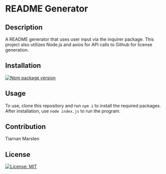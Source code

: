 # README Generator

## Description

A README generator that uses user input via the inquirer package. This project also utilizes Node.js and axios for API calls to Github for license generation.

## Installation

[![Npm package version](https://badgen.net/npm/v/express)](https://npmjs.com/package/express)

## Usage

To use, clone this repository and run `npm i` to install the required packages. After installation, use `node index.js` to run the program.

## Contribution

Tiarnan Marsten

## License

[![License: MIT](https://img.shields.io/badge/License-MIT-green.svg)](https://opensource.org/licenses/MIT)
